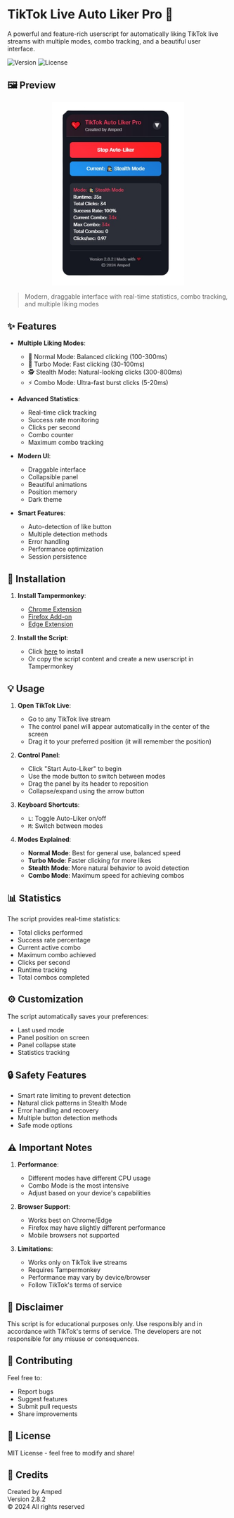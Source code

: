 # TikTok Live Auto Liker Pro 🚀

A powerful and feature-rich userscript for automatically liking TikTok live streams with multiple modes, combo tracking, and a beautiful user interface.

![Version](https://img.shields.io/badge/version-2.8.2-blue)
![License](https://img.shields.io/badge/license-MIT-green)

## 🖼️ Preview

<p align="center">
  <img src="preview.png" alt="TikTok Live Auto Liker Pro Interface" width="300">
</p>

> Modern, draggable interface with real-time statistics, combo tracking, and multiple liking modes

## ✨ Features

- **Multiple Liking Modes**:
  - 🔄 Normal Mode: Balanced clicking (100-300ms)
  - 🚀 Turbo Mode: Fast clicking (30-100ms)
  - 🕵️ Stealth Mode: Natural-looking clicks (300-800ms)
  - ⚡ Combo Mode: Ultra-fast burst clicks (5-20ms)

- **Advanced Statistics**:
  - Real-time click tracking
  - Success rate monitoring
  - Clicks per second
  - Combo counter
  - Maximum combo tracking

- **Modern UI**:
  - Draggable interface
  - Collapsible panel
  - Beautiful animations
  - Position memory
  - Dark theme

- **Smart Features**:
  - Auto-detection of like button
  - Multiple detection methods
  - Error handling
  - Performance optimization
  - Session persistence

## 🚀 Installation

1. **Install Tampermonkey**:
   - [Chrome Extension](https://chrome.google.com/webstore/detail/tampermonkey/dhdgffkkebhmkfjojejmpbldmpobfkfo)
   - [Firefox Add-on](https://addons.mozilla.org/en-US/firefox/addon/tampermonkey/)
   - [Edge Extension](https://microsoftedge.microsoft.com/addons/detail/tampermonkey/iikmkjmpaadaobahmlepeloendndfphd)

2. **Install the Script**:
   - Click [here](https://raw.githubusercontent.com/ampedwastaken/tiktok-live-autoliker/main/tiktok_live_autoliker.user.js) to install
   - Or copy the script content and create a new userscript in Tampermonkey

## 💡 Usage

1. **Open TikTok Live**:
   - Go to any TikTok live stream
   - The control panel will appear automatically in the center of the screen
   - Drag it to your preferred position (it will remember the position)

2. **Control Panel**:
   - Click "Start Auto-Liker" to begin
   - Use the mode button to switch between modes
   - Drag the panel by its header to reposition
   - Collapse/expand using the arrow button

3. **Keyboard Shortcuts**:
   - `L`: Toggle Auto-Liker on/off
   - `M`: Switch between modes

4. **Modes Explained**:
   - **Normal Mode**: Best for general use, balanced speed
   - **Turbo Mode**: Faster clicking for more likes
   - **Stealth Mode**: More natural behavior to avoid detection
   - **Combo Mode**: Maximum speed for achieving combos

## 📊 Statistics

The script provides real-time statistics:
- Total clicks performed
- Success rate percentage
- Current active combo
- Maximum combo achieved
- Clicks per second
- Runtime tracking
- Total combos completed

## ⚙️ Customization

The script automatically saves your preferences:
- Last used mode
- Panel position on screen
- Panel collapse state
- Statistics tracking

## 🔒 Safety Features

- Smart rate limiting to prevent detection
- Natural click patterns in Stealth Mode
- Error handling and recovery
- Multiple button detection methods
- Safe mode options

## ⚠️ Important Notes

1. **Performance**:
   - Different modes have different CPU usage
   - Combo Mode is the most intensive
   - Adjust based on your device's capabilities

2. **Browser Support**:
   - Works best on Chrome/Edge
   - Firefox may have slightly different performance
   - Mobile browsers not supported

3. **Limitations**:
   - Works only on TikTok live streams
   - Requires Tampermonkey
   - Performance may vary by device/browser
   - Follow TikTok's terms of service

## 🚫 Disclaimer

This script is for educational purposes only. Use responsibly and in accordance with TikTok's terms of service. The developers are not responsible for any misuse or consequences.

## 🤝 Contributing

Feel free to:
- Report bugs
- Suggest features
- Submit pull requests
- Share improvements

## 📜 License

MIT License - feel free to modify and share!

## 🙏 Credits

Created by Amped  
Version 2.8.2  
© 2024 All rights reserved 